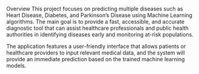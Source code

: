 Overview
This project focuses on predicting multiple diseases such as Heart Disease, Diabetes, and Parkinson’s Disease using Machine Learning algorithms. The main goal is to provide a fast, accessible, and accurate diagnostic tool that can assist healthcare professionals and public health authorities in identifying diseases early and monitoring at-risk populations.

The application features a user-friendly interface that allows patients or healthcare providers to input relevant medical data, and the system will provide an immediate prediction based on the trained machine learning models.
